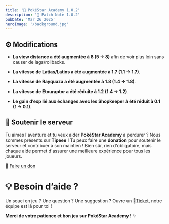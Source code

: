 ```yaml
---
title: '📜 PokéStar Academy 1.0.2'
description: '📜 Patch Note 1.0.2'
pubDate: 'Mar 26 2025'
heroImage: '/background.jpg'
---
```

## ⚙️ Modifications

- **La view distance a été augmentée à 8 (5 -> 8)** afin de voir plus loin sans causer de lags/rollbacks.

- **La vitesse de Latias/Latios a été augmentée à 1.7 (1.1 -> 1.7)**.

- **La vitesse de Rayquaza a été augmentée à 1.8 (1.4 -> 1.8)**.

- **La vitesse de Etouraptor a été réduite à 1.2 (1.4 -> 1.2)**.

- **Le gain d’exp lié aux échanges avec les Shopkeeper à été réduit à 0.1 (1 -> 0.1)**.

## 💸 Soutenir le serveur

Tu aimes l'aventure et tu veux aider **PokéStar Academy** à perdurer ? Nous sommes présents sur **Tipeee** ! Tu peux faire une **donation** pour soutenir le serveur et contribuer à son maintien ! Bien sûr, rien d'obligatoire, mais chaque aide permet d'assurer une meilleure expérience pour tous les joueurs.

🔗 [Faire un don](https://fr.tipeee.com/pokestar-academy)

# 💡 Besoin d’aide ?

Un souci en jeu ? Une question ? Une suggestion ? Ouvre un 🎫[Ticket](https://discord.com/channels/894977651947757568/895005327387426827), notre équipe est là pour toi ! 

**Merci de votre patience et bon jeu sur PokéStar Academy !** ✨